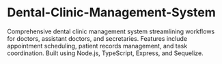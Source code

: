 # Dental-Clinic-Management-System
Comprehensive dental clinic management system streamlining workflows for doctors, assistant doctors, and secretaries. Features include appointment scheduling, patient records management, and task coordination. Built using Node.js, TypeScript, Express, and Sequelize.
